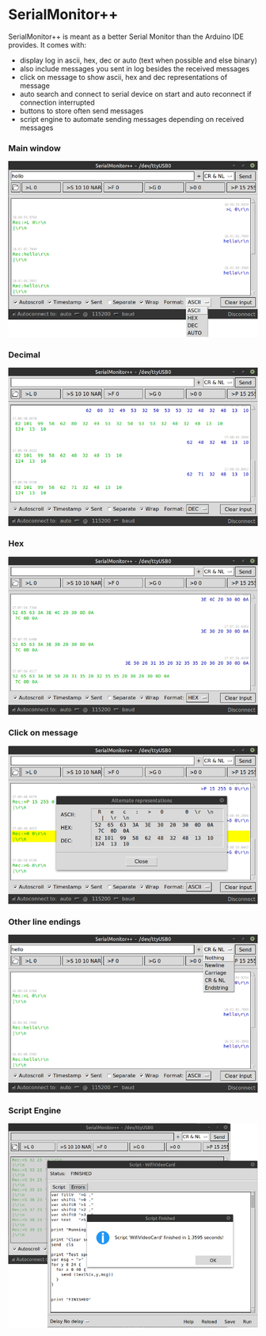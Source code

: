 # SerialMonitor++

SerialMonitor++ is meant as a better Serial Monitor than the Arduino IDE provides. It comes with:
- display log in ascii, hex, dec or auto (text when possible and else binary)
- also include messages you sent in log besides the received messages 
- click on message to show ascii, hex and dec representations of message
- auto search and connect to serial device on start and auto reconnect if connection interrupted
- buttons to store often send messages
- script engine to automate sending messages depending on received messages

### Main window
![Main Window](/images/format.png)

### Decimal
![Decimal](/images/dec.png)

### Hex
![Hex](/images/hex.png)

### Click on message
![Hex](/images/allrepresentations.png)

### Other line endings
![Hex](/images/lineending.png)

### Script Engine
![Hex](/images/scriptengine.png)

